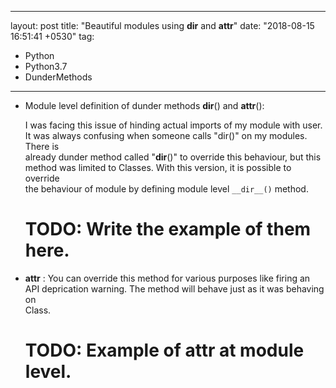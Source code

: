 ---
layout: post
title: "Beautiful modules using __dir__ and __attr__"
date: "2018-08-15 16:51:41 +0530"
tag:
  - Python
  - Python3.7
  - DunderMethods
  ---

* Module level definition of dunder methods __dir__() and __attr__():

   I was facing this issue of hinding actual imports of my module with user. It	
  was always confusing when someone calls "dir()" on my modules. There is	
  already dunder method called "__dir__()" to override this behaviour, but this	
  method was limited to Classes. With this version, it is possible to override	
  the behaviour of module by defining module level ```__dir__()``` method.	
     # TODO: Write the example of them here.	
 * __attr__ : You can override this method for various purposes like firing an	
  API deprication warning. The method will behave just as it was behaving on	
  Class.	
     # TODO: Example of __attr__ at module level.	


